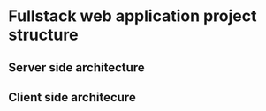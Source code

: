 # Fullstack web application project structure

## Server side architecture

## Client side architecure
  
